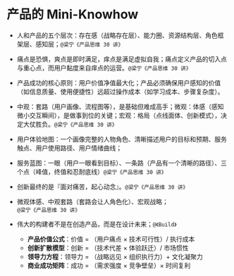# 产品的 Mini-Knowhow

- 人和产品的五个层次：存在感（战略存在层）、能力圈、资源结构层、角色框架层、感知层；`@梁宁《产品思维 30 讲》`

- 痛点是恐惧，爽点是即时满足，痒点是满足虚拟自我；痛点定义产品的切入点与重心点，而用户黏度来自痒点的运营。`@梁宁《产品思维 30 讲》`

- 产品成功的核心原则：用户价值净值最大化；产品必须确保用户感知的价值（如信息质量、使用便捷性）远超过操作成本（如学习成本、步骤复杂度）。

- 中观：套路（用户画像、流程图等），是基础但难成高手；微观：体感（感知微小交互瞬间），是做事到位的关键；宏观：格局（点线面体、创新模式），决定大仗胜负。`@梁宁《产品思维 30 讲》`

- 用户体验地图：一个画像完整的人物角色、清晰描述用户的目标和预期、服务触点、用户使用路径、用户情绪曲线；

- 服务蓝图：一眼（用户一眼看到目标）、一条路（产品有一个清晰的路径）、三个点（峰值，终值和忍耐底线）`@梁宁《产品思维 30 讲》`

- 创新最终的是『面对痛苦，起心动念』。`@梁宁《产品思维 30 讲》`

- 微观体感、中观套路（套路会让人角色化）、宏观战略；`@梁宁《产品思维 30 讲》`

- 伟大的构建者不是在创造产品，而是在设计未来；`@《Build》`
  - **产品价值公式**：价值 = （用户痛点 × 技术可行性）/ 执行成本
  - **创新扩散模型**：创新 = （技术代差 × 体验跃迁）/ 市场惯性
  - **领导力方程**：领导力 = （战略远见 × 组织执行力）+ 文化凝聚力
  - **商业成功矩阵**：成功 = （需求强度 × 竞争壁垒）× 时间复利
